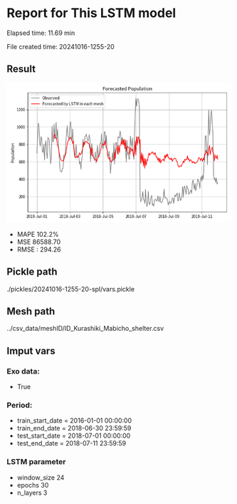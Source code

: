 
# Report for This LSTM model 
Elapsed time: 11.69 min

File created time: 20241016-1255-20

## Result 
<img src="20241016-1255-20.png" width='600'/>

- MAPE	102.2%
- MSE 	86588.70
- RMSE : 294.26

## Pickle path
./pickles/20241016-1255-20-spl/vars.pickle

## Mesh path
../csv_data/meshID/ID_Kurashiki_Mabicho_shelter.csv

## Imput vars

### Exo data:
- True

### Period:
- train_start_date    = 2016-01-01 00:00:00
- train_end_date      = 2018-06-30 23:59:59
- test_start_date     = 2018-07-01 00:00:00  
- test_end_date       = 2018-07-11 23:59:59

### LSTM parameter
- window_size	24
- epochs	30
- n_layers	3

